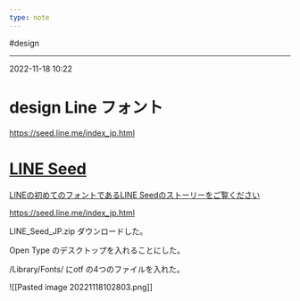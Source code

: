 ```yaml
---
type: note
---
```


#design 

---
2022-11-18  10:22

# design Line フォント

https://seed.line.me/index_jp.html
<div class="rich-link-card-container"><a class="rich-link-card" href="https://seed.line.me/index_jp.html" target="_blank">
	<div class="rich-link-image-container">
		<div class="rich-link-image" style="background-image: url('https://seed.line.me/src/images/favicon/ogTag.jpg')">
	</div>
	</div>
	<div class="rich-link-card-text">
		<h1 class="rich-link-card-title">LINE Seed</h1>
		<p class="rich-link-card-description">
		LINEの初めてのフォントであるLINE Seedのストーリーをご覧ください
		</p>
		<p class="rich-link-href">
		https://seed.line.me/index_jp.html
		</p>
	</div>
</a></div>


LINE_Seed_JP.zip ダウンロードした。

Open Type のデスクトップを入れることにした。

/Library/Fonts/ にotf の4つのファイルを入れた。


![[Pasted image 20221118102803.png]]

